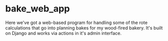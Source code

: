 # bake_web_app

Here we've got a web-based program for handling some of the rote calculations that go into planning bakes 
for my wood-fired bakery. It's built on Django and works via actions in it's admin interface.
